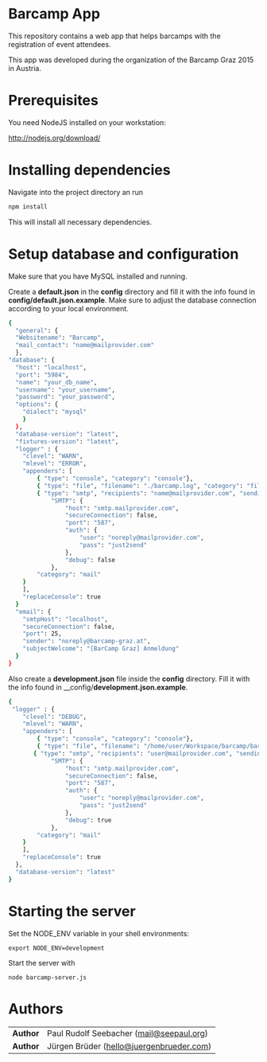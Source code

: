 # Barcamp App #

This repository contains a web app that helps barcamps with the registration of event attendees. 

This app was developed during the organization of the Barcamp Graz 2015 in Austria.

# Prerequisites #

You need NodeJS installed on your workstation:

<http://nodejs.org/download/>

# Installing dependencies #

Navigate into the project directory an run

```bash
npm install
```

This will install all necessary dependencies.

# Setup database and configuration  #

Make sure that you have MySQL installed and running.

Create a __default.json__ in the __config__ directory and fill it with the info found in __config/default.json.example__. Make sure to adjust the database connection according to your local environment.

```bash
{ 
  "general": {
  "Websitename": "Barcamp",
  "mail_contact": "name@mailprovider.com"
  },
"database": {
  "host": "localhost",
  "port": "5984",
  "name": "your_db_name",
  "username": "your_username",
  "password": "your_password",
  "options": {
    "dialect": "mysql"
    }
  },
  "database-version": "latest",
  "fixtures-version": "latest",
  "logger" : {
    "clevel": "WARN",
    "mlevel": "ERROR",
    "appenders": [
        { "type": "console", "category": "console"},
        { "type": "file", "filename": "./barcamp.log", "category": "file" },
        { "type": "smtp", "recipients": "name@mailprovider.com", "sendinterval": "5", "sender": "noreply@mailprovider.com", "transport": "SMTP", 
            "SMTP": {
                "host": "smtp.mailprovider.com",
                "secureConnection": false,
                "port": "587",
                "auth": {
                    "user": "noreply@mailprovider.com",
                    "pass": "just2send"
                },
                "debug": false
            },
        "category": "mail"
    }
    ],
    "replaceConsole": true
  }
  "email": {
    "smtpHost": "localhost",
    "secureConnection": false,
    "port": 25,
    "sender": "noreply@barcamp-graz.at",
    "subjectWelcome": "[BarCamp Graz] Anmeldung"
  }
}
```

Also create a __development.json__ file inside the __config__ directory. Fill it with the info found in __config/__development.json.example__.

```bash
{
 "logger" : {
    "clevel": "DEBUG",
    "mlevel": "WARN",
    "appenders": [
        { "type": "console", "category": "console"},
        { "type": "file", "filename": "/home/user/Workspace/barcamp/barcamp.log", "category": "file" },
       { "type": "smtp", "recipients": "user@mailprovider.com", "sendinterval": "5", "sender": "noreply@mailprovider.com", "transport": "SMTP", 
            "SMTP": {
                "host": "smtp.mailprovider.com",
                "secureConnection": false,
                "port": "587",
                "auth": {
                    "user": "noreply@mailprovider.com",
                    "pass": "just2send"
                },
                "debug": true
            },
        "category": "mail"
    }
    ],
    "replaceConsole": true
  },
  "database-version": "latest"
}
```


# Starting the server  #

Set the NODE_ENV variable in your shell environments:

```
export NODE_ENV=development
```

Start the server with

```
node barcamp-server.js
```

# Authors #

|                      |                                              |
|:---------------------|:---------------------------------------------|
**Author**    | Paul Rudolf Seebacher (<mail@seepaul.org>) 
**Author**    | Jürgen Brüder (<hello@juergenbrueder.com>)